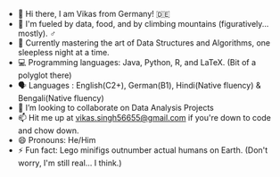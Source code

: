 - 👋 Hi there, I am Vikas from Germany! 🇩🇪
- 👀  I'm fueled by data, food, and by climbing mountains (figuratively... mostly). ‍♂️
- 🌱 Currently mastering the art of Data Structures and Algorithms, one sleepless night at a time.
- 💻 Programming languages: Java, Python, R, and LaTeX. (Bit of a polyglot there)
- 🗣  Languages : English(C2+), German(B1), Hindi(Native fluency) & Bengali(Native fluency)
- 💞️ I’m looking to collaborate on Data Analysis Projects 
- 📫 Hit me up at vikas.singh56655@gmail.com if you're down to code and chow down.
- 😄 Pronouns: He/Him
- ⚡ Fun fact: Lego minifigs outnumber actual humans on Earth.  (Don't worry, I'm still real... I think.)

<!---
vikas56655/vikas56655 is a ✨ special ✨ repository because its `README.md` (this file) appears on your GitHub profile.
You can click the Preview link to take a look at your changes.
--->
